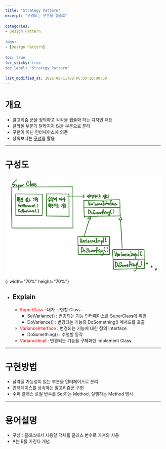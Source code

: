```yaml
---
title: "Strategy Pattern"
excerpt: "변경되는 부분을 캡슐화" 

categories:
- Design Pattern

tags:
- [Design Pattern]

toc: true
toc_sticky: true
toc_label: "Strategy Pattern"

last_modified_at: 2021-09-11T08:00:00-10:00:00
---
```


# 개요
  - 알고리즘 군을 정의하고 각각을 캡슐화 하는 디자인 패턴
  - 달라질 부분과 달라지지 않을 부분으로 분리
  - 구현이 아닌 인터페이스에 의존
  - 상속보다는 [구성](#용어설명)을 활용

---

# 구성도

  ![image](/assets/images/DesignPattern/StrategyPattern.png){: width="70%" height="70%"}  

  - ## Explain
    - <span style="color:red">SuperClass</span> : 내가 구현할 Class
      - SetVariance() : 변경되는 기능 인터페이스를 SuperClass에 위임
      - DoVariance() : 변경되는 기능의 DoSomething() 메서드를 호출
    - <span style="color:red">VarianceInterface</span> : 변경되는 기능에 대한 정의 Interface
      - DoSomething() : 수행할 동작
    - <span style="color:red">VarianceImpl</span> : 변경되는 기능을 구체화한 Implement Class

---

# 구현방법
  - 달라질 가능성이 있는 부분을 인터페이스로 분리
  - 인터페이스를 상속하는 알고리즘군 구현
  - 수퍼 클래스 로컬 변수를 Set하는 Method, 실행하는 Method 명시

---

# 용어설명
  - 구성 : 클래스에서 사용할 객체를 클래스 변수로 가져와 사용
  - A는 B를 가진다 개념
